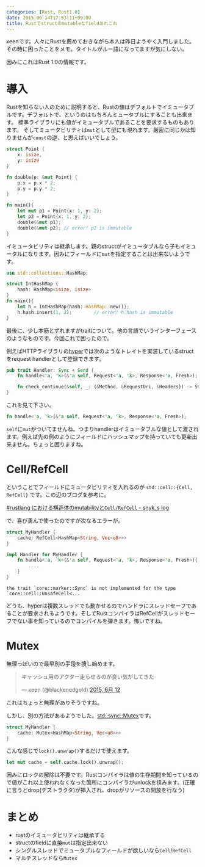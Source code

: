 ```yaml
---
categories: [Rust, Rust1.0]
date: 2015-06-14T17:53:11+09:00
title: Rustでstructのmutableなfieldあれこれ
---
```

κeenです。人々にRustを薦めておきながら本人は昨日ようやく入門しました。その時に困ったことをメモ。タイトルがルー語になってますが気にしない。

因みにこれはRust 1.0の情報です。
<!--more-->

# 導入
Rustを知らない人のために説明すると、Rustの値はデフォルトでイミュータブルです。デフォルトで、というのはもちろんミュータブルにすることも出来ます。
標準ライブラリにも値がイミュータブルであることを要求するものもあります。
そしてミュータビリティは`mut`として型にも現れます。厳密に同じかは知りませんが`const`の逆、と思えばいいでしょう。

```rust
struct Point {
    x: isize,
    y: isize
}

fn double(p: &mut Point) {
    p.x = p.x * 2;
    p.y = p.y * 2;
}

fn main(){
    let mut p1 = Point{x: 1, y: 2};
    let p2 = Point{x: 1, y: 2};
    double(&mut p1);
    double(&mut p2); // error! p2 is immutable
}
```

イミュータビリティは継承します。親のstructがイミュータブルなら子もイミュータルになります。因みにフィールドに`mut`を指定することは出来ないようです。

```rust
use std::collections::HashMap;

struct IntHashMap {
    hash: HashMap<isize, isize>
}
fn main(){
    let h = IntHashMap{hash: HashMap::new()};
    h.hash.insert(1, 2);        // error! h.hash is immutable
}
```

最後に、少し本筋とずれますがtraitについて。他の言語でいうインターフェースのようなものです。今回これで困ったので。

例えばHTTPライブラリの[hyper](http://hyper.rs/hyper/hyper/server/trait.Handler.html)では次のようなトレイトを実装しているstructをrequest handlerとして登録できます。

```rust
pub trait Handler: Sync + Send {
    fn handle<'a, 'k>(&'a self, Request<'a, 'k>, Response<'a, Fresh>);

    fn check_continue(&self, _: (&Method, &RequestUri, &Headers)) -> StatusCode { ... }
}
```

これを見て下さい。

```rust
fn handle<'a, 'k>(&'a self, Request<'a, 'k>, Response<'a, Fresh>);
```

`self`に`mut`がついてませんね。つまりhandlerはイミュータブルな値として渡されます。例えば先の例のようにフィールドにハッシュマップを持っていても更新出来ません。ちょっと困りますね。

# Cell/RefCell
ということでフィールドにミュータビリティを入れるのが `std::cell::{Cell, RefCell}` です。この辺のブログを参考に。

[#rustlang における構造体のmutabilityと`Cell/RefCell` - snyk_s log](http://saneyukis.hatenablog.com/entry/2014/05/30/230351)

で、喜び勇んで使ったのですが次なるエラーが。

```rust
struct MyHandler {
    cache: RefCell<HashMap<String, Vec<u8>>>
}

impl Handler for MyHandler {
    fn handle<'a, 'k>(&'a self, Request<'a, 'k>, Response<'a, Fresh>){
        ....
    }
}
```

```
the trait `core::marker::Sync` is not implemented for the type `core::cell::UnsafeCell<...
```

どうも、hyperは複数スレッドでも動かせるのでハンドラにスレッドセーフであることが要求されるようです。そしてRustコンパイラはRefCellがスレッドセーフでない事を知っているのでコンパイルを弾きます。怖いですね。

# Mutex
無理っぽいので最早別の手段を捜し始めます。

<blockquote class="twitter-tweet" lang="ja"><p lang="ja" dir="ltr">キャッシュ用のアクター走らせるのが良い気がしてきた</p>&mdash; κeen (@blackenedgold) <a href="https://twitter.com/blackenedgold/status/609471732970209280">2015, 6月 12</a></blockquote>
<script async src="//platform.twitter.com/widgets.js" charset="utf-8"></script>

これはちょっと無理がありそうですね。

しかし、別の方法があるようでした。[std::sync::Mutex](https://doc.rust-lang.org/std/sync/struct.Mutex.html)です。

```rust
struct MyHandler {
    cache: Mutex<HashMap<String, Vec<u8>>>
}
```

こんな感じで`lock().unwrap()`するだけで使えます。

```rust
let mut cache = self.cache.lock().unwrap();
```

因みにロックの解除は不要です。Rustコンパイラは値の生存期間を知っているので値がこれ以上使われなくなった箇所にコンパイラがunlockを挟みます。(正確に言うとdrop(デストラクタ)が挿入され、dropがリソースの開放を行なう)

# まとめ

* rustのイミュータビリティは継承する
* structのfieldに直接`mut`は指定出来ない
* シングルスレッドでミュータブルなフィールドが欲しいなら`Cell`/`RefCell`
* マルチスレッドなら`Mutex`
